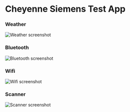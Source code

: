 # Cheyenne Siemens Test App

### Weather

![Weather screenshot](/readme_assets/weather.png)

### Bluetooth

![Bluetooth screenshot](/readme_assets/bluetooth.png)

### Wifi

![Wifi screenshot](/readme_assets/wifi.png)

### Scanner

![Scanner screenshot](/readme_assets/scanner.png)
